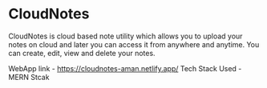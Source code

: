 # CloudNotes
CloudNotes is cloud based note utility which allows you to upload your notes on cloud and later you can access it from anywhere and anytime. You can create, edit, view and delete your notes.

WebApp link - https://cloudnotes-aman.netlify.app/
Tech Stack Used - MERN Stcak
